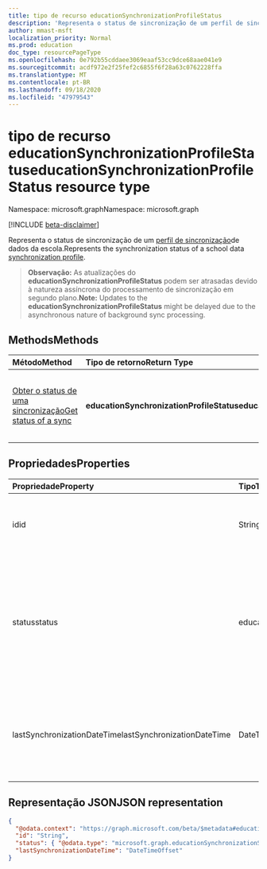 ```yaml
---
title: tipo de recurso educationSynchronizationProfileStatus
description: 'Representa o status de sincronização de um perfil de sincronização de dados da escola. '
author: mmast-msft
localization_priority: Normal
ms.prod: education
doc_type: resourcePageType
ms.openlocfilehash: 0e792b55cddaee3069eaaf53cc9dce68aae041e9
ms.sourcegitcommit: acdf972e2f25fef2c6855f6f28a63c0762228ffa
ms.translationtype: MT
ms.contentlocale: pt-BR
ms.lasthandoff: 09/18/2020
ms.locfileid: "47979543"
---
```

# <a name="educationsynchronizationprofilestatus-resource-type"></a><span data-ttu-id="bfeb0-103">tipo de recurso educationSynchronizationProfileStatus</span><span class="sxs-lookup"><span data-stu-id="bfeb0-103">educationSynchronizationProfileStatus resource type</span></span>

<span data-ttu-id="bfeb0-104">Namespace: microsoft.graph</span><span class="sxs-lookup"><span data-stu-id="bfeb0-104">Namespace: microsoft.graph</span></span>

[!INCLUDE [beta-disclaimer](../../includes/beta-disclaimer.md)]

<span data-ttu-id="bfeb0-105">Representa o status de sincronização de um [perfil de sincronização](educationsynchronizationprofile.md)de dados da escola.</span><span class="sxs-lookup"><span data-stu-id="bfeb0-105">Represents the synchronization status of a school data [synchronization profile](educationsynchronizationprofile.md).</span></span>

> <span data-ttu-id="bfeb0-106">**Observação:** As atualizações do **educationSynchronizationProfileStatus** podem ser atrasadas devido à natureza assíncrona do processamento de sincronização em segundo plano.</span><span class="sxs-lookup"><span data-stu-id="bfeb0-106">**Note:** Updates to the **educationSynchronizationProfileStatus** might be delayed due to the asynchronous nature of background sync processing.</span></span>

## <a name="methods"></a><span data-ttu-id="bfeb0-107">Methods</span><span class="sxs-lookup"><span data-stu-id="bfeb0-107">Methods</span></span>

| <span data-ttu-id="bfeb0-108">Método</span><span class="sxs-lookup"><span data-stu-id="bfeb0-108">Method</span></span>                                                                      | <span data-ttu-id="bfeb0-109">Tipo de retorno</span><span class="sxs-lookup"><span data-stu-id="bfeb0-109">Return Type</span></span>                               | <span data-ttu-id="bfeb0-110">Descrição</span><span class="sxs-lookup"><span data-stu-id="bfeb0-110">Description</span></span>                                              |
| :-------------------------------------------------------------------------- | :---------------------------------------- | :------------------------------------------------------- |
| [<span data-ttu-id="bfeb0-111">Obter o status de uma sincronização</span><span class="sxs-lookup"><span data-stu-id="bfeb0-111">Get status of a sync</span></span>](../api/educationsynchronizationprofilestatus-get.md) | <span data-ttu-id="bfeb0-112">**educationSynchronizationProfileStatus**</span><span class="sxs-lookup"><span data-stu-id="bfeb0-112">**educationSynchronizationProfileStatus**</span></span> | <span data-ttu-id="bfeb0-113">Retornar o status de um perfil de sincronização específico.</span><span class="sxs-lookup"><span data-stu-id="bfeb0-113">Return the status of a specific synchronization profile.</span></span> |

## <a name="properties"></a><span data-ttu-id="bfeb0-114">Propriedades</span><span class="sxs-lookup"><span data-stu-id="bfeb0-114">Properties</span></span>

| <span data-ttu-id="bfeb0-115">Propriedade</span><span class="sxs-lookup"><span data-stu-id="bfeb0-115">Property</span></span>                    | <span data-ttu-id="bfeb0-116">Tipo</span><span class="sxs-lookup"><span data-stu-id="bfeb0-116">Type</span></span>                           | <span data-ttu-id="bfeb0-117">Descrição</span><span class="sxs-lookup"><span data-stu-id="bfeb0-117">Description</span></span>                                                                                                              |
| :-------------------------- | :----------------------------- | :----------------------------------------------------------------------------------------------------------------------- |
| <span data-ttu-id="bfeb0-118">id</span><span class="sxs-lookup"><span data-stu-id="bfeb0-118">id</span></span>                          | <span data-ttu-id="bfeb0-119">String</span><span class="sxs-lookup"><span data-stu-id="bfeb0-119">String</span></span>                         | <span data-ttu-id="bfeb0-120">O identificador exclusivo do recurso.</span><span class="sxs-lookup"><span data-stu-id="bfeb0-120">The unique identifier for the resource.</span></span> <span data-ttu-id="bfeb0-121">(somente leitura)</span><span class="sxs-lookup"><span data-stu-id="bfeb0-121">(read-only)</span></span>                                                                      |
| <span data-ttu-id="bfeb0-122">status</span><span class="sxs-lookup"><span data-stu-id="bfeb0-122">status</span></span>                      | <span data-ttu-id="bfeb0-123">educationSynchronizationStatus</span><span class="sxs-lookup"><span data-stu-id="bfeb0-123">educationSynchronizationStatus</span></span> | <span data-ttu-id="bfeb0-124">O status de uma sincronização. Os valores possíveis são: `paused` , `inProgress` , `success` , `error` , `quarantined` , `validationError` .</span><span class="sxs-lookup"><span data-stu-id="bfeb0-124">The status of a sync. Possible values are: `paused`, `inProgress`, `success`, `error`, `quarantined`, `validationError`.</span></span> |
| <span data-ttu-id="bfeb0-125">lastSynchronizationDateTime</span><span class="sxs-lookup"><span data-stu-id="bfeb0-125">lastSynchronizationDateTime</span></span> | <span data-ttu-id="bfeb0-126">DateTimeOffset</span><span class="sxs-lookup"><span data-stu-id="bfeb0-126">DateTimeOffset</span></span>                 | <span data-ttu-id="bfeb0-127">Representa a hora em que as alterações mais recentes foram observadas no diretório.</span><span class="sxs-lookup"><span data-stu-id="bfeb0-127">Represents the time when most recent changes have been observed in the directory.</span></span>                                        |

## <a name="json-representation"></a><span data-ttu-id="bfeb0-128">Representação JSON</span><span class="sxs-lookup"><span data-stu-id="bfeb0-128">JSON representation</span></span>

<!-- {
  "blockType": "resource",
  "optionalProperties": [

  ],
  "@odata.type": "microsoft.graph.educationSynchronizationProfileStatus"
}-->

```json
{
  "@odata.context": "https://graph.microsoft.com/beta/$metadata#education/synchronizationProfiles/{id}/profileStatus/$entity",
  "id": "String",
  "status": { "@odata.type": "microsoft.graph.educationSynchronizationStatus" },
  "lastSynchronizationDateTime": "DateTimeOffset"
}
```


